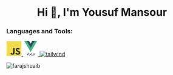 <h1 align="center">Hi 👋, I'm Yousuf Mansour</h1>


<h3 align="left">Languages and Tools:</h3>
<p align="left"> 
  <a href="https://developer.mozilla.org/en-US/docs/Web/JavaScript" target="_blank" rel="noreferrer"> <img src="https://raw.githubusercontent.com/devicons/devicon/master/icons/javascript/javascript-original.svg" alt="javascript" width="40" height="40"/> </a> 
 </a> 
  <a href="https://vuejs.org/" target="_blank" rel="noreferrer"> <img src="https://raw.githubusercontent.com/devicons/devicon/master/icons/vuejs/vuejs-original-wordmark.svg" alt="vuejs" width="40" height="40"/> </a>
  <a href="https://tailwindcss.com/" target="_blank" rel="noreferrer"> <img src="https://www.vectorlogo.zone/logos/tailwindcss/tailwindcss-icon.svg" alt="tailwind" width="40" height="40"/> </a> 
  </p>
<p>
  <img align="left" src="https://github-readme-stats.vercel.app/api/top-langs?username=farajshuaib&show_icons=true&locale=en&layout=compact&hide=php,java,typescript,blade,ejs,solidity,shell" alt="farajshuaib" />
</p>
